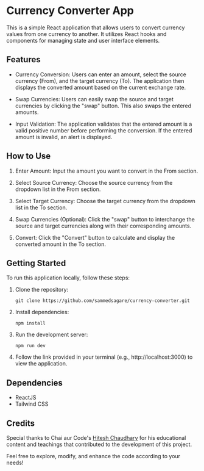 # Currency Converter App

This is a simple React application that allows users to convert currency values from one currency to another. It utilizes React hooks and components for managing state and user interface elements.

## Features

- Currency Conversion: Users can enter an amount, select the source currency (From), and the target currency (To). The application then displays the converted amount based on the current exchange rate.

- Swap Currencies: Users can easily swap the source and target currencies by clicking the "swap" button. This also swaps the entered amounts.

- Input Validation: The application validates that the entered amount is a valid positive number before performing the conversion. If the entered amount is invalid, an alert is displayed.

## How to Use

1. Enter Amount: Input the amount you want to convert in the From section.

2. Select Source Currency: Choose the source currency from the dropdown list in the From section.

3. Select Target Currency: Choose the target currency from the dropdown list in the To section.

4. Swap Currencies (Optional): Click the "swap" button to interchange the source and target currencies along with their corresponding amounts.

5. Convert: Click the "Convert" button to calculate and display the converted amount in the To section.

## Getting Started

To run this application locally, follow these steps:

1. Clone the repository:

   `git clone https://github.com/sammedsagare/currency-converter.git`

2. Install dependencies:

   `npm install`

3. Run the development server:

   `npm run dev`

4. Follow the link provided in your terminal (e.g., http://localhost:3000) to view the application.

## Dependencies

- ReactJS
- Tailwind CSS

## Credits

Special thanks to Chai aur Code's [Hitesh Chaudhary](https://github.com/hiteshchoudhary/) for his educational content and teachings that contributed to the development of this project.

Feel free to explore, modify, and enhance the code according to your needs!
